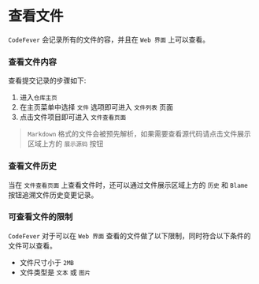 # 查看文件

`CodeFever` 会记录所有的文件的容，并且在 `Web 界面` 上可以查看。

### 查看文件内容

查看提交记录的步骤如下:

1. 进入`仓库主页`
1. 在主页菜单中选择 `文件` 选项即可进入 `文件列表` 页面
1. 点击文件项目即可进入 `文件查看页面`

> `Markdown` 格式的文件会被预先解析，如果需要查看源代码请点击文件展示区域上方的 `展示源码` 按钮

### 查看文件历史

当在 `文件查看页面` 上查看文件时，还可以通过文件展示区域上方的 `历史` 和 `Blame` 按钮追溯文件历史变更记录。

### 可查看文件的限制

`CodeFever` 对于可以在 `Web 界面` 查看的文件做了以下限制，同时符合以下条件的文件可以查看。

- 文件尺寸小于 `2MB`
- 文件类型是 `文本` 或 `图片`
